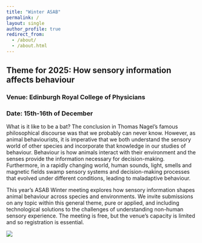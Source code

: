 ```yaml
---
title: "Winter ASAB"
permalink: /
layout: single
author_profile: true
redirect_from: 
  - /about/
  - /about.html
---
```

## Theme for 2025: How sensory information affects behaviour

### Venue: Edinburgh Royal College of Physicians
### Date: 15th-16th of December

What is it like to be a bat? The conclusion in Thomas Nagel’s famous philosophical discourse was that we probably can never know. However, as animal behaviourists, it is imperative that we both understand the sensory world of other species and incorporate that knowledge in our studies of behaviour. Behaviour is how animals interact with their environment and the senses provide the information necessary for decision-making. Furthermore, in a rapidly changing world, human sounds, light, smells and magnetic fields swamp sensory systems and decision-making processes that evolved under different conditions, leading to maladaptive behaviour. 

This year’s ASAB Winter meeting explores how sensory information shapes animal behaviour across species and environments. We invite submissions on any topic within this general theme, pure or applied, and including technological solutions to the challenges of understanding non-human sensory experience. The meeting is free, but the venue’s capacity is limited and so registration is essential. 

<img src="/2025/images/animal-montage.jpg"/>
